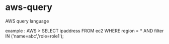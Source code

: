 # aws-query
AWS query language

example : 
AWS > SELECT ipaddress FROM ec2 WHERE region = * AND filter IN ('name=abc','role=role1');
